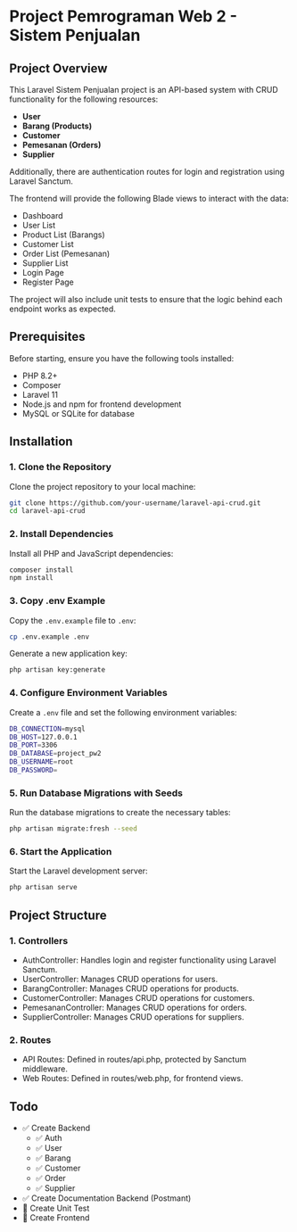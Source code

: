 # Project Pemrograman Web 2 - Sistem Penjualan

## Project Overview

This Laravel Sistem Penjualan project is an API-based system with CRUD functionality for the following resources:

- **User**
- **Barang (Products)**
- **Customer**
- **Pemesanan (Orders)**
- **Supplier**

Additionally, there are authentication routes for login and registration using Laravel Sanctum.

The frontend will provide the following Blade views to interact with the data:

- Dashboard
- User List
- Product List (Barangs)
- Customer List
- Order List (Pemesanan)
- Supplier List
- Login Page
- Register Page

The project will also include unit tests to ensure that the logic behind each endpoint works as expected.

## Prerequisites

Before starting, ensure you have the following tools installed:

- PHP 8.2+
- Composer
- Laravel 11
- Node.js and npm for frontend development
- MySQL or SQLite for database

## Installation

### 1. Clone the Repository

Clone the project repository to your local machine:

```bash
git clone https://github.com/your-username/laravel-api-crud.git
cd laravel-api-crud 
```

### 2. Install Dependencies

Install all PHP and JavaScript dependencies:

```bash
composer install
npm install 
```

### 3. Copy .env Example

Copy the `.env.example` file to `.env`:

```bash
cp .env.example .env
```

Generate a new application key:

```bash
php artisan key:generate
```

### 4. Configure Environment Variables

Create a `.env` file and set the following environment variables:

```bash
DB_CONNECTION=mysql
DB_HOST=127.0.0.1
DB_PORT=3306
DB_DATABASE=project_pw2
DB_USERNAME=root
DB_PASSWORD=
```

### 5. Run Database Migrations with Seeds

Run the database migrations to create the necessary tables:

```bash
php artisan migrate:fresh --seed
```

### 6. Start the Application

Start the Laravel development server:

```bash
php artisan serve
```

## Project Structure

### 1. Controllers
- AuthController: Handles login and register functionality using Laravel Sanctum.
- UserController: Manages CRUD operations for users.
- BarangController: Manages CRUD operations for products.
- CustomerController: Manages CRUD operations for customers.
- PemesananController: Manages CRUD operations for orders.
- SupplierController: Manages CRUD operations for suppliers.

### 2. Routes
- API Routes: Defined in routes/api.php, protected by Sanctum middleware.
- Web Routes: Defined in routes/web.php, for frontend views.

<!-- todo is create unit test and create frontend -->

## Todo

- ✅ Create Backend
    - ✅ Auth
    - ✅ User
    - ✅ Barang
    - ✅ Customer
    - ✅ Order
    - ✅ Supplier
- ✅ Create Documentation Backend (Postmant)
- 🔲 Create Unit Test
- 🔲 Create Frontend


